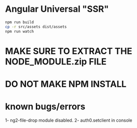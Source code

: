 # Angular Universal "SSR"

```bash
npm run build
cp -r src/assets dist/assets
npm run watch
```

# MAKE SURE TO EXTRACT THE NODE_MODULE.zip FILE
# DO NOT MAKE NPM INSTALL

# known bugs/errors
1- ng2-file-drop module disabled.
2- auth0.setclient in console
